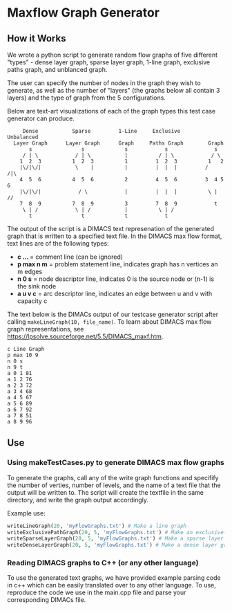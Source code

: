 # Maxflow Graph Generator

## How it Works

We wrote a python script to generate random flow graphs of five different "types" - 
dense layer graph, sparse layer graph, 1-line graph, exclusive paths graph, and unblanced graph.

The user can specify the number of nodes in the graph they wish to generate,
as well as the number of "layers" (the graphs below all contain 3 layers)
and the type of graph from the 5 configurations.

Below are text-art visualizations of each of the graph types this test case generator can produce.
```  
     Dense           Sparse         1-Line     Exclusive      Unbalanced
  Layer Graph      Layer Graph      Graph     Paths Graph        Graph
       s                s             s            s               s
     / | \            / | \           |          / | \            / \ 
    1  2  3          1  2  3          1         1  2  3          1   2
    |\/|\/|           \    |          |         |  |  |         /   /|\ 
    4  5  6          4  5  6          2         4  5  6         3  4 5 6  
    |\/|\/|            / \            |         |  |  |          \ | //  
    7  8  9          7  8  9          3         7  8  9            t
     \ | /            \ | /           |          \ | /
       t                t             t            t                
```
The output of the script is a DIMACS text represenation of the generated graph that is written
to a specified text file. In the DIMACS max flow format, text lines are of the following types:

- <b>c ... </b>= comment line (can be ignored)
- <b>p max n m</b> = problem statement line, indicates graph has n vertices an m edges
- <b>n 0 s</b> = node descriptor line, indicates 0 is the source node or (n-1) is the sink node
- <b>a u v c</b> = arc descriptor line, indicates an edge between u and v with capacity c

The text below is the DIMACs output of our testcase generator script after calling ``` makeLineGraph(10, file_name) ```.
To learn about DIMACS max flow graph representations, see https://lpsolve.sourceforge.net/5.5/DIMACS_maxf.htm. 

```
c Line Graph 
p max 10 9
n 0 s 
n 9 t
a 0 1 81
a 1 2 76
a 2 3 72
a 3 4 68
a 4 5 67
a 5 6 89
a 6 7 92
a 7 8 51
a 8 9 96
```
## Use
### Using makeTestCases.py to generate DIMACS max flow graphs

To generate the graphs, call any of the write graph functions and specifify the number of verties, number of levels, and the name of a text file that the output will be written to. The script will create the textfile in the same directory, and write the graph output accordingly.

Example use:
```python
writeLineGraph(20, 'myFlowGraphs.txt') # Make a line graph
writeExclusivePathGraph(20, 5, 'myFlowGraphs.txt') # Make an exclusive-paths graph
writeSparseLayerGraph(20, 5, 'myFlowGraphs.txt') # Make a sparse layer graph
writeDenseLayerGraph(20, 5, 'myFlowGraphs.txt') # Make a dense layer graph
```
### Reading DIMACS graphs to C++ (or any other language)
To use the generated text graphs, we have provided example parsing code in c++ which can be easily translated over to any
other language. To use, reproduce the code we use in the main.cpp file and parse
your corresponding DIMACs file.